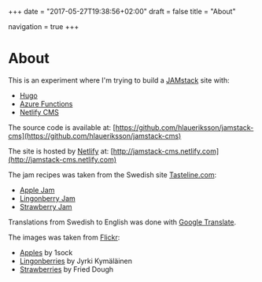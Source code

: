 +++
date = "2017-05-27T19:38:56+02:00"
draft = false
title = "About"

navigation = true
+++

# About

This is an experiment where I'm trying to build a [JAMstack](https://jamstack.org) site with:

* [Hugo](https://gohugo.io)
* [Azure Functions](https://azure.microsoft.com/en-us/services/functions/)
* [Netlify CMS](https://www.netlifycms.org)

The source code is available at: [https://github.com/hlaueriksson/jamstack-cms](https://github.com/hlaueriksson/jamstack-cms)

The site is hosted by [Netlify](https://www.netlify.com) at: [http://jamstack-cms.netlify.com](http://jamstack-cms.netlify.com)

The jam recipes was taken from the Swedish site [Tasteline.com](http://www.tasteline.com):

* [Apple Jam](http://www.tasteline.com/recept/appelmos-grundrecept/)
* [Lingonberry Jam](http://www.tasteline.com/recept/lingonsylt/)
* [Strawberry Jam](http://www.tasteline.com/recept/jordgubbssylt/)

Translations from Swedish to English was done with [Google Translate](https://translate.google.com/#sv/en/).

The images was taken from [Flickr](https://www.flickr.com/):

* [Apples](https://www.flickr.com/photos/1sock/7910673688/) by 1sock
* [Lingonberries](https://www.flickr.com/photos/kymis/2875484409/) by Jyrki Kymäläinen
* [Strawberries](https://www.flickr.com/photos/42787780@N04/6984507532/) by Fried Dough
